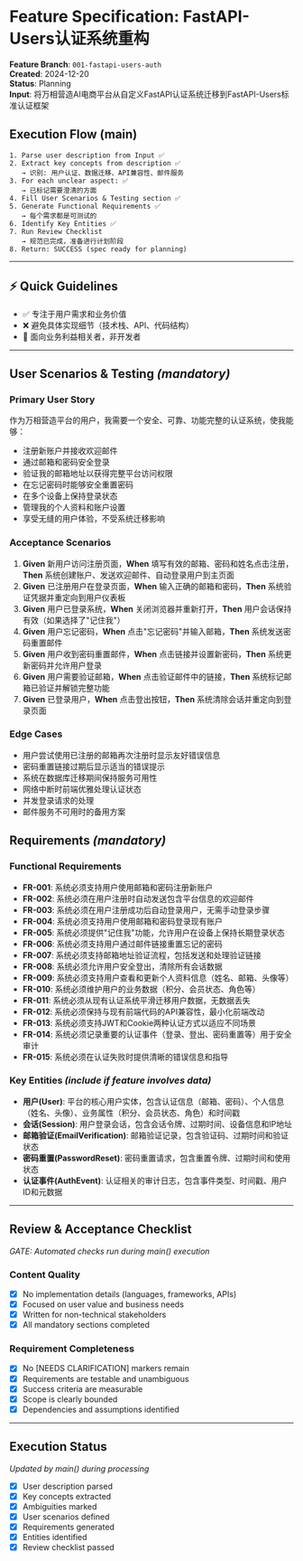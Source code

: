 # Feature Specification: FastAPI-Users认证系统重构

**Feature Branch**: `001-fastapi-users-auth`  
**Created**: 2024-12-20  
**Status**: Planning  
**Input**: 将万相营造AI电商平台从自定义FastAPI认证系统迁移到FastAPI-Users标准认证框架

## Execution Flow (main)
```
1. Parse user description from Input ✅
2. Extract key concepts from description ✅
   → 识别: 用户认证、数据迁移、API兼容性、邮件服务
3. For each unclear aspect: ✅
   → 已标记需要澄清的方面
4. Fill User Scenarios & Testing section ✅
5. Generate Functional Requirements ✅
   → 每个需求都是可测试的
6. Identify Key Entities ✅
7. Run Review Checklist
   → 规范已完成，准备进行计划阶段
8. Return: SUCCESS (spec ready for planning)
```

---

## ⚡ Quick Guidelines
- ✅ 专注于用户需求和业务价值
- ❌ 避免具体实现细节（技术栈、API、代码结构）
- 👥 面向业务利益相关者，非开发者

---

## User Scenarios & Testing *(mandatory)*

### Primary User Story
作为万相营造平台的用户，我需要一个安全、可靠、功能完整的认证系统，使我能够：
- 注册新账户并接收欢迎邮件
- 通过邮箱和密码安全登录
- 验证我的邮箱地址以获得完整平台访问权限
- 在忘记密码时能够安全重置密码
- 在多个设备上保持登录状态
- 管理我的个人资料和账户设置
- 享受无缝的用户体验，不受系统迁移影响

### Acceptance Scenarios
1. **Given** 新用户访问注册页面，**When** 填写有效的邮箱、密码和姓名点击注册，**Then** 系统创建账户、发送欢迎邮件、自动登录用户到主页面
2. **Given** 已注册用户在登录页面，**When** 输入正确的邮箱和密码，**Then** 系统验证凭据并重定向到用户仪表板
3. **Given** 用户已登录系统，**When** 关闭浏览器并重新打开，**Then** 用户会话保持有效（如果选择了"记住我"）
4. **Given** 用户忘记密码，**When** 点击"忘记密码"并输入邮箱，**Then** 系统发送密码重置邮件
5. **Given** 用户收到密码重置邮件，**When** 点击链接并设置新密码，**Then** 系统更新密码并允许用户登录
6. **Given** 用户需要验证邮箱，**When** 点击验证邮件中的链接，**Then** 系统标记邮箱已验证并解锁完整功能
7. **Given** 已登录用户，**When** 点击登出按钮，**Then** 系统清除会话并重定向到登录页面

### Edge Cases
- 用户尝试使用已注册的邮箱再次注册时显示友好错误信息
- 密码重置链接过期后显示适当的错误提示
- 系统在数据库迁移期间保持服务可用性
- 网络中断时前端优雅处理认证状态
- 并发登录请求的处理
- 邮件服务不可用时的备用方案

## Requirements *(mandatory)*

### Functional Requirements
- **FR-001**: 系统必须支持用户使用邮箱和密码注册新账户
- **FR-002**: 系统必须在用户注册时自动发送包含平台信息的欢迎邮件
- **FR-003**: 系统必须在用户注册成功后自动登录用户，无需手动登录步骤
- **FR-004**: 系统必须支持用户使用邮箱和密码登录现有账户
- **FR-005**: 系统必须提供"记住我"功能，允许用户在设备上保持长期登录状态
- **FR-006**: 系统必须支持用户通过邮件链接重置忘记的密码
- **FR-007**: 系统必须支持邮箱地址验证流程，包括发送和处理验证链接
- **FR-008**: 系统必须允许用户安全登出，清除所有会话数据
- **FR-009**: 系统必须支持用户查看和更新个人资料信息（姓名、邮箱、头像等）
- **FR-010**: 系统必须维护用户的业务数据（积分、会员状态、角色等）
- **FR-011**: 系统必须从现有认证系统平滑迁移用户数据，无数据丢失
- **FR-012**: 系统必须保持与现有前端代码的API兼容性，最小化前端改动
- **FR-013**: 系统必须支持JWT和Cookie两种认证方式以适应不同场景
- **FR-014**: 系统必须记录重要的认证事件（登录、登出、密码重置等）用于安全审计
- **FR-015**: 系统必须在认证失败时提供清晰的错误信息和指导

### Key Entities *(include if feature involves data)*
- **用户(User)**: 平台的核心用户实体，包含认证信息（邮箱、密码）、个人信息（姓名、头像）、业务属性（积分、会员状态、角色）和时间戳
- **会话(Session)**: 用户登录会话，包含会话令牌、过期时间、设备信息和IP地址
- **邮箱验证(EmailVerification)**: 邮箱验证记录，包含验证码、过期时间和验证状态
- **密码重置(PasswordReset)**: 密码重置请求，包含重置令牌、过期时间和使用状态
- **认证事件(AuthEvent)**: 认证相关的审计日志，包含事件类型、时间戳、用户ID和元数据

---

## Review & Acceptance Checklist
*GATE: Automated checks run during main() execution*

### Content Quality
- [x] No implementation details (languages, frameworks, APIs)
- [x] Focused on user value and business needs
- [x] Written for non-technical stakeholders
- [x] All mandatory sections completed

### Requirement Completeness
- [x] No [NEEDS CLARIFICATION] markers remain
- [x] Requirements are testable and unambiguous  
- [x] Success criteria are measurable
- [x] Scope is clearly bounded
- [x] Dependencies and assumptions identified

---

## Execution Status
*Updated by main() during processing*

- [x] User description parsed
- [x] Key concepts extracted
- [x] Ambiguities marked
- [x] User scenarios defined
- [x] Requirements generated
- [x] Entities identified
- [x] Review checklist passed

